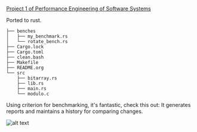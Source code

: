 [Project 1 of Performance Engineering of Software Systems](https://ocw.mit.edu/courses/electrical-engineering-and-computer-science/6-172-performance-engineering-of-software-systems-fall-2018/projects/)

Ported to rust.

``` 
├── benches
│   ├── my_benchmark.rs
│   └── rotate_bench.rs
├── Cargo.lock
├── Cargo.toml
├── clean.bash
├── Makefile
├── README.org
└── src
    ├── bitarray.rs
    ├── lib.rs
    ├── main.rs
    └── modulo.c
```

Using criterion for benchmarking, it's fantastic, check this out:
It generates reports and maintains a history for comparing changes.

![alt text](https://i.imgur.com/BL0ookS.jpg)
